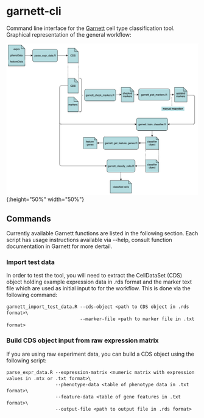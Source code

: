# garnett-cli
Command line interface for the [Garnett](https://cole-trapnell-lab.github.io/garnett/) cell type classification tool. 
Graphical representation of the general workflow:


![](https://github.com/ebi-gene-expression-group/garnett-cli/blob/master/garnett_pipeline.png){:height="50%" width="50%"}

## Commands 
Currently available Garnett functions are listed in the following section. Each script has usage instructions available via --help, consult function documentation in Garnett for more dertail. 

### Import test data 
In order to test the tool, you will need to extract the CellDataSet (CDS) object holding example expression data in .rds format and the marker text file which are used as initial input to for the workflow. This is done via the following command:

``` 
garnett_import_test_data.R --cds-object <path to CDS object in .rds format>\
                           --marker-file <path to marker file in .txt format>
```

### Build CDS object input from raw expression matrix
If you are using raw experiment data, you can build a CDS object using the following script:

```
parse_expr_data.R --expression-matrix <numeric matrix with expression values in .mtx or .txt format>\
                  --phenotype-data <table of phenotype data in .txt format>\
                  --feature-data <table of gene features in .txt format>\
                  --output-file <path to output file in .rds format> 
```



